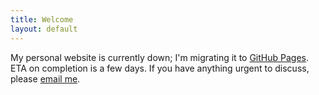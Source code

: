 ```yaml
---
title: Welcome
layout: default
---
```


My personal website is currently down; I'm migrating it to [GitHub Pages](http://pages.github.com/).  ETA on completion is a few days.  If you have anything urgent to discuss, please [email me](mailto:dhgbayne@gmail.com).
